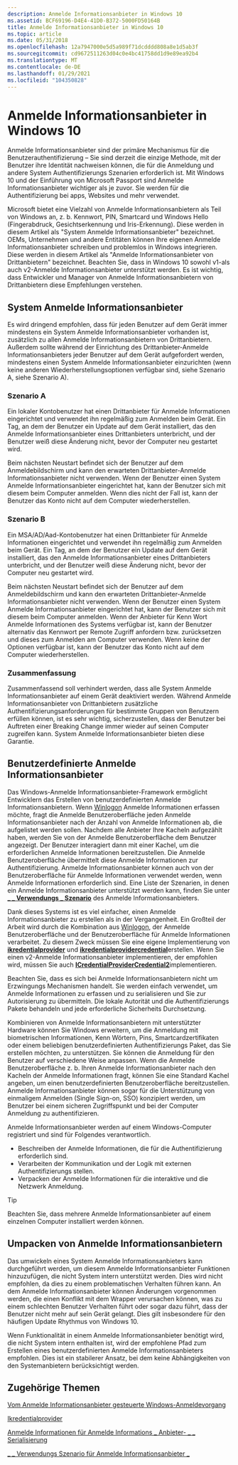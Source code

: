 ```yaml
---
description: Anmelde Informationsanbieter in Windows 10
ms.assetid: BCF69196-D4E4-41D0-B372-5000FD50164B
title: Anmelde Informationsanbieter in Windows 10
ms.topic: article
ms.date: 05/31/2018
ms.openlocfilehash: 12a7947000e5d5a989f71dcdddd808a8e1d5ab3f
ms.sourcegitcommit: cd9672511263d04c0e4bc41758dd1d9e89ea92b4
ms.translationtype: MT
ms.contentlocale: de-DE
ms.lasthandoff: 01/29/2021
ms.locfileid: "104350828"
---
```

# <a name="credential-providers-in-windows-10"></a>Anmelde Informationsanbieter in Windows 10

Anmelde Informationsanbieter sind der primäre Mechanismus für die Benutzerauthentifizierung – Sie sind derzeit die einzige Methode, mit der Benutzer ihre Identität nachweisen können, die für die Anmeldung und andere System Authentifizierungs Szenarien erforderlich ist. Mit Windows 10 und der Einführung von Microsoft Passport sind Anmelde Informationsanbieter wichtiger als je zuvor. Sie werden für die Authentifizierung bei apps, Websites und mehr verwendet.

Microsoft bietet eine Vielzahl von Anmelde Informationsanbietern als Teil von Windows an, z. b. Kennwort, PIN, Smartcard und Windows Hello (Fingerabdruck, Gesichtserkennung und Iris-Erkennung). Diese werden in diesem Artikel als "System Anmelde Informationsanbieter" bezeichnet. OEMs, Unternehmen und andere Entitäten können Ihre eigenen Anmelde Informationsanbieter schreiben und problemlos in Windows integrieren. Diese werden in diesem Artikel als "Anmelde Informationsanbieter von Drittanbietern" bezeichnet. Beachten Sie, dass in Windows 10 sowohl v1-als auch v2-Anmelde Informationsanbieter unterstützt werden. Es ist wichtig, dass Entwickler und Manager von Anmelde Informationsanbietern von Drittanbietern diese Empfehlungen verstehen.

## <a name="system-credential-providers"></a>System Anmelde Informationsanbieter

Es wird dringend empfohlen, dass für jeden Benutzer auf dem Gerät immer mindestens ein System Anmelde Informationsanbieter vorhanden ist, zusätzlich zu allen Anmelde Informationsanbietern von Drittanbietern. Außerdem sollte während der Einrichtung des Drittanbieter-Anmelde Informationsanbieters jeder Benutzer auf dem Gerät aufgefordert werden, mindestens einen System Anmelde Informationsanbieter einzurichten (wenn keine anderen Wiederherstellungsoptionen verfügbar sind, siehe Szenario A, siehe Szenario A).

### <a name="scenario-a"></a>Szenario A

Ein lokaler Kontobenutzer hat einen Drittanbieter für Anmelde Informationen eingerichtet und verwendet ihn regelmäßig zum Anmelden beim Gerät. Ein Tag, an dem der Benutzer ein Update auf dem Gerät installiert, das den Anmelde Informationsanbieter eines Drittanbieters unterbricht, und der Benutzer weiß diese Änderung nicht, bevor der Computer neu gestartet wird.

Beim nächsten Neustart befindet sich der Benutzer auf dem Anmeldebildschirm und kann den erwarteten Drittanbieter-Anmelde Informationsanbieter nicht verwenden. Wenn der Benutzer einen System Anmelde Informationsanbieter eingerichtet hat, kann der Benutzer sich mit diesem beim Computer anmelden. Wenn dies nicht der Fall ist, kann der Benutzer das Konto nicht auf dem Computer wiederherstellen.

### <a name="scenario-b"></a>Szenario B

Ein MSA/AD/Aad-Kontobenutzer hat einen Drittanbieter für Anmelde Informationen eingerichtet und verwendet ihn regelmäßig zum Anmelden beim Gerät. Ein Tag, an dem der Benutzer ein Update auf dem Gerät installiert, das den Anmelde Informationsanbieter eines Drittanbieters unterbricht, und der Benutzer weiß diese Änderung nicht, bevor der Computer neu gestartet wird.

Beim nächsten Neustart befindet sich der Benutzer auf dem Anmeldebildschirm und kann den erwarteten Drittanbieter-Anmelde Informationsanbieter nicht verwenden. Wenn der Benutzer einen System Anmelde Informationsanbieter eingerichtet hat, kann der Benutzer sich mit diesem beim Computer anmelden. Wenn der Anbieter für Kenn Wort Anmelde Informationen des Systems verfügbar ist, kann der Benutzer alternativ das Kennwort per Remote Zugriff anfordern bzw. zurücksetzen und dieses zum Anmelden am Computer verwenden. Wenn keine der Optionen verfügbar ist, kann der Benutzer das Konto nicht auf dem Computer wiederherstellen.

### <a name="conclusion"></a>Zusammenfassung

Zusammenfassend soll verhindert werden, dass alle System Anmelde Informationsanbieter auf einem Gerät deaktiviert werden. Während Anmelde Informationsanbieter von Drittanbietern zusätzliche Authentifizierungsanforderungen für bestimmte Gruppen von Benutzern erfüllen können, ist es sehr wichtig, sicherzustellen, dass der Benutzer bei Auftreten einer Breaking Change immer wieder auf seinen Computer zugreifen kann. System Anmelde Informationsanbieter bieten diese Garantie.

## <a name="custom-credential-providers"></a>Benutzerdefinierte Anmelde Informationsanbieter

Das Windows-Anmelde Informationsanbieter-Framework ermöglicht Entwicklern das Erstellen von benutzerdefinierten Anmelde Informationsanbietern. Wenn [Winlogon](winlogon.md) Anmelde Informationen erfassen möchte, fragt die Anmelde Benutzeroberfläche jeden Anmelde Informationsanbieter nach der Anzahl von Anmelde Informationen ab, die aufgelistet werden sollen. Nachdem alle Anbieter Ihre Kacheln aufgezählt haben, werden Sie von der Anmelde Benutzeroberfläche dem Benutzer angezeigt. Der Benutzer interagiert dann mit einer Kachel, um die erforderlichen Anmelde Informationen bereitzustellen. Die Anmelde Benutzeroberfläche übermittelt diese Anmelde Informationen zur Authentifizierung. Anmelde Informationsanbieter können auch von der Benutzeroberfläche für Anmelde Informationen verwendet werden, wenn Anmelde Informationen erforderlich sind. Eine Liste der Szenarien, in denen ein Anmelde Informationsanbieter unterstützt werden kann, finden Sie unter [**\_ \_ Verwendungs \_ Szenario**](/windows/desktop/api/credentialprovider/ne-credentialprovider-credential_provider_usage_scenario) des Anmelde Informationsanbieters.

Dank dieses Systems ist es viel einfacher, einen Anmelde Informationsanbieter zu erstellen als in der Vergangenheit. Ein Großteil der Arbeit wird durch die Kombination aus [Winlogon](winlogon.md), der Anmelde Benutzeroberfläche und der Benutzeroberfläche für Anmelde Informationen verarbeitet. Zu diesem Zweck müssen Sie eine eigene Implementierung von [**ikredentialprovider**](/windows/desktop/api/credentialprovider/nn-credentialprovider-icredentialprovider) und [**ikredentialprovidercredential**](/windows/desktop/api/credentialprovider/nn-credentialprovider-icredentialprovidercredential)erstellen. Wenn Sie einen v2-Anmelde Informationsanbieter implementieren, der empfohlen wird, müssen Sie auch [**ICredentialProviderCredential2**](/windows/desktop/api/credentialprovider/nn-credentialprovider-icredentialprovidercredential2)implementieren.

Beachten Sie, dass es sich bei Anmelde Informationsanbietern nicht um Erzwingungs Mechanismen handelt. Sie werden einfach verwendet, um Anmelde Informationen zu erfassen und zu serialisieren und Sie zur Autorisierung zu übermitteln. Die lokale Autorität und die Authentifizierungs Pakete behandeln und jede erforderliche Sicherheits Durchsetzung.

Kombinieren von Anmelde Informationsanbietern mit unterstützter Hardware können Sie Windows erweitern, um die Anmeldung mit biometrischen Informationen, Kenn Wörtern, Pins, Smartcardzertifikaten oder einem beliebigen benutzerdefinierten Authentifizierungs Paket, das Sie erstellen möchten, zu unterstützen. Sie können die Anmeldung für den Benutzer auf verschiedene Weise anpassen. Wenn die Anmelde Benutzeroberfläche z. b. Ihren Anmelde Informationsanbieter nach den Kacheln der Anmelde Informationen fragt, können Sie eine Standard Kachel angeben, um einen benutzerdefinierten Benutzeroberfläche bereitzustellen. Anmelde Informationsanbieter können sogar für die Unterstützung von einmaligem Anmelden (Single Sign-on, SSO) konzipiert werden, um Benutzer bei einem sicheren Zugriffspunkt und bei der Computer Anmeldung zu authentifizieren.

Anmelde Informationsanbieter werden auf einem Windows-Computer registriert und sind für Folgendes verantwortlich.

-   Beschreiben der Anmelde Informationen, die für die Authentifizierung erforderlich sind.
-   Verarbeiten der Kommunikation und der Logik mit externen Authentifizierungs stellen.
-   Verpacken der Anmelde Informationen für die interaktive und die Netzwerk Anmeldung.

> [!TIP]
>
> Beachten Sie, dass mehrere Anmelde Informationsanbieter auf einem einzelnen Computer installiert werden können.

## <a name="wrapping-credential-providers"></a>Umpacken von Anmelde Informationsanbietern

Das umwickeln eines System Anmelde Informationsanbieters kann durchgeführt werden, um diesem Anmelde Informationsanbieter Funktionen hinzuzufügen, die nicht System intern unterstützt werden. Dies wird nicht empfohlen, da dies zu einem problematischen Verhalten führen kann. An dem Anmelde Informationsanbieter können Änderungen vorgenommen werden, die einen Konflikt mit dem Wrapper verursachen können, was zu einem schlechten Benutzer Verhalten führt oder sogar dazu führt, dass der Benutzer nicht mehr auf sein Gerät gelangt. Dies gilt insbesondere für den häufigen Update Rhythmus von Windows 10.

Wenn Funktionalität in einem Anmelde Informationsanbieter benötigt wird, die nicht System intern enthalten ist, wird der empfohlene Pfad zum Erstellen eines benutzerdefinierten Anmelde Informationsanbieters empfohlen. Dies ist ein stabilerer Ansatz, bei dem keine Abhängigkeiten von den Systemanbietern berücksichtigt werden.

## <a name="related-topics"></a>Zugehörige Themen

<dl> <dt>

[Vom Anmelde Informationsanbieter gesteuerte Windows-Anmeldevorgang](https://go.microsoft.com/fwlink/?LinkId=717287)
</dt> <dt>

[Ikredentialprovider](/windows/desktop/api/credentialprovider/nn-credentialprovider-icredentialprovider)
</dt> <dt>

[Anmelde Informationen für Anmelde Informations \_ Anbieter- \_ \_ Serialisierung](/windows/desktop/api/credentialprovider/ns-credentialprovider-credential_provider_credential_serialization)
</dt> <dt>

[\_ \_ Verwendungs Szenario für Anmelde Informationsanbieter \_](/windows/desktop/api/credentialprovider/ne-credentialprovider-credential_provider_usage_scenario)
</dt> </dl>

 

 
